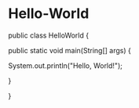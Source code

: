 # Hello-World
public class HelloWorld {


   public static void main(String[] args) {
        
   System.out.println("Hello, World!");
   
  }

}
        
        
        


